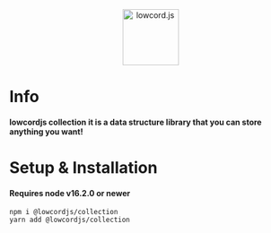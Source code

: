 <div align="center">
<img src="https://i.imgur.com/nQXcXUG.png" width="100" alt="lowcord.js">
</div>

# Info
<h4>lowcordjs collection it is a data structure library that you can store anything you want!</h4>

# Setup & Installation
<h4>Requires node v16.2.0 or newer</h4>

```sh-session
npm i @lowcordjs/collection
yarn add @lowcordjs/collection
```
